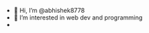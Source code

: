 - 👋 Hi, I’m @abhishek8778
- 👀 I’m interested in web dev and programming
-

<!---
abhishek8778/abhishek8778 is a ✨ special ✨ repository because its `README.md` (this file) appears on your GitHub profile.
You can click the Preview link to take a look at your changes.
--->
